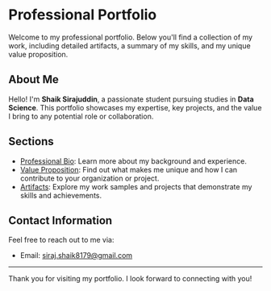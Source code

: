 # Professional Portfolio

Welcome to my professional portfolio. Below you'll find a collection of my work, including detailed artifacts, a summary of my skills, and my unique value proposition.

## About Me
Hello! I'm **Shaik Sirajuddin**, a passionate student pursuing studies in **Data Science**. This portfolio showcases my expertise, key projects, and the value I bring to any potential role or collaboration.

## Sections

- [Professional Bio](bio/professional-bio.md): Learn more about my background and experience.
- [Value Proposition](value-proposition/value-proposition.md): Find out what makes me unique and how I can contribute to your organization or project.
- [Artifacts](artifacts): Explore my work samples and projects that demonstrate my skills and achievements.

## Contact Information
Feel free to reach out to me via:
- Email: [siraj.shaik8179@gmail.com](mailto:siraj.shaik8179@gmail.com)


---

Thank you for visiting my portfolio. I look forward to connecting with you!
